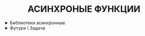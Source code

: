 <div style="text-align: center">
    <h1>АСИНХРОНЫЕ ФУНКЦИИ</h1>
</div>

<details>
    <summary>Библиотеки асинхронные</summary>
Корутина — это то, что возвращает функция с await. Чувствуете разницу между f и f()?

* aiohttp
* aiogram
* aiosqlite
* SQLAlchemy
* aiofiles
* [io_uring](https://habr.com/ru/articles/589389/) - люнекс

</details>

<details>
    <summary>Футура \ Задача</summary>

* Футура (если совсем упрощенно) — это оболочка для некой асинхронной сущности, позволяющая выполнять ее "как бы
  одновременно" с другими асинхронными сущностями, переключаясь от одной сущности к другой в точках, обозначенных
  ключевым словом await

* Кроме того футура имеет внутреннюю переменную "результат", которая доступна через .result() и устанавливается через
  .set_result(value). Пока ничего не надо делать с этим знанием, оно пригодится в дальнейшем.
*
* Задача — это частный случай футуры, предназначенный для оборачивания корутины.

### термины — корутины и задачи:

* корутину асинхронной функции fun1 обернули задачей task1

* корутину асинхронной функции fun2 обернули задачей task2

* в асинхронной функции main обозначили точку переключения к задаче task1

* в асинхронной функции main обозначили точку переключения к задаче task2

* корутину асинхронной функции main передали в функцию asyncio.run

* Бр-р-р, ужас какой... Воистину: "Во многой мудрости много печали; и кто умножает познания, умножает скорбь" (Еккл. 1:
  18)

```python
import asyncio


async def fun1(x):
    print(x ** 2)
    await asyncio.sleep(3)
    print('fun1 завершена')


async def fun2(x):
    print(x ** 0.5)
    await asyncio.sleep(3)
    print('fun2 завершена')


async def main():
    task1 = asyncio.create_task(fun1(4))
    task2 = asyncio.create_task(fun2(4))

    print(type(task1))
    print(task1.__class__.__bases__)

    await task1
    await task2


asyncio.run(main())
```

* В asyncio.run нужно передавать асинхронную функцию с эвейтами на задачи, а не на корутины. Иначе не взлетит. То есть
  работать-то будет, но сугубо последовательно, без всякой конкурентности.

</details>